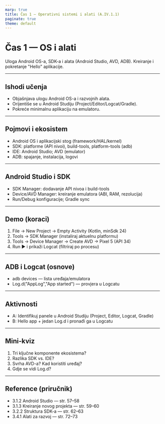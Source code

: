 ```yaml
---
marp: true
title: Čas 1 — Operativni sistemi i alati (A.IV.1.1)
paginate: true
theme: default
---
```


# Čas 1 — OS i alati
Uloga Android OS-a, SDK-a i alata (Android Studio, AVD, ADB). Kreiranje i pokretanje "Hello" aplikacije.

---

## Ishodi učenja
- Objašnjava ulogu Android OS-a i razvojnih alata.
- Orijentiše se u Android Studiju (Project/Editor/Logcat/Gradle).
- Pokreće minimalnu aplikaciju na emulatoru.

---

## Pojmovi i ekosistem
- Android OS i aplikacijski stog (framework/HAL/kernel)
- SDK: platforme (API nivoi), build-tools, platform-tools (adb)
- IDE: Android Studio; AVD (emulator)
- ADB: spajanje, instalacija, logovi

---

## Android Studio i SDK
- SDK Manager: dodavanje API nivoa i build-tools
- Device/AVD Manager: kreiranje emulatora (ABI, RAM, rezolucija)
- Run/Debug konfiguracije; Gradle sync

---

## Demo (koraci)
1) File → New Project → Empty Activity (Kotlin, minSdk 24)
2) Tools → SDK Manager (instaliraj aktuelnu platformu)
3) Tools → Device Manager → Create AVD → Pixel 5 (API 34)
4) Run ▶ i prikaži Logcat (filtriraj po procesu)

---

## ADB i Logcat (osnove)
- adb devices — lista uređaja/emulatora
- Log.d("AppLog","App started") — provjera u Logcatu

---

## Aktivnosti
- A: Identifikuj panele u Android Studiju (Project, Editor, Logcat, Gradle)
- B: Hello app + jedan Log.d i pronađi ga u Logcatu

---

## Mini‑kviz
1) Tri ključne komponente ekosistema?
2) Razlika SDK vs. IDE?
3) Svrha AVD-a? Kad koristiti uređaj?
4) Gdje se vidi Log.d?

---

## Reference (priručnik)
- 3.1.2 Android Studio — str. 57–58
- 3.1.3 Kreiranje novog projekta — str. 59–60
- 3.2.2 Struktura SDK-a — str. 62–63
- 3.4.1 Alati za razvoj — str. 72–73